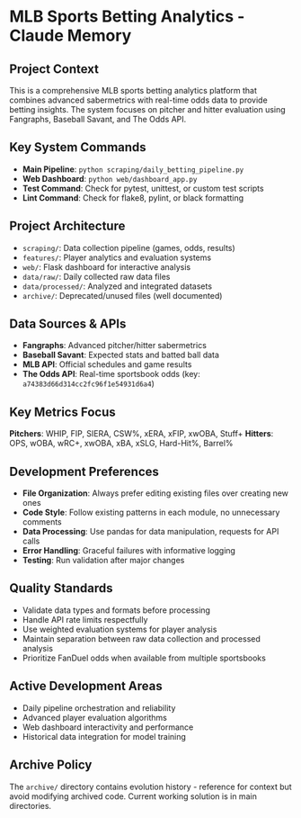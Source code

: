 # MLB Sports Betting Analytics - Claude Memory

## Project Context
This is a comprehensive MLB sports betting analytics platform that combines advanced sabermetrics with real-time odds data to provide betting insights. The system focuses on pitcher and hitter evaluation using Fangraphs, Baseball Savant, and The Odds API.

## Key System Commands
- **Main Pipeline**: `python scraping/daily_betting_pipeline.py`
- **Web Dashboard**: `python web/dashboard_app.py`
- **Test Command**: Check for pytest, unittest, or custom test scripts
- **Lint Command**: Check for flake8, pylint, or black formatting

## Project Architecture
- `scraping/`: Data collection pipeline (games, odds, results)
- `features/`: Player analytics and evaluation systems  
- `web/`: Flask dashboard for interactive analysis
- `data/raw/`: Daily collected raw data files
- `data/processed/`: Analyzed and integrated datasets
- `archive/`: Deprecated/unused files (well documented)

## Data Sources & APIs
- **Fangraphs**: Advanced pitcher/hitter sabermetrics
- **Baseball Savant**: Expected stats and batted ball data
- **MLB API**: Official schedules and game results
- **The Odds API**: Real-time sportsbook odds (key: `a74383d66d314cc2fc96f1e54931d6a4`)

## Key Metrics Focus
**Pitchers**: WHIP, FIP, SIERA, CSW%, xERA, xFIP, xwOBA, Stuff+
**Hitters**: OPS, wOBA, wRC+, xwOBA, xBA, xSLG, Hard-Hit%, Barrel%

## Development Preferences
- **File Organization**: Always prefer editing existing files over creating new ones
- **Code Style**: Follow existing patterns in each module, no unnecessary comments
- **Data Processing**: Use pandas for data manipulation, requests for API calls
- **Error Handling**: Graceful failures with informative logging
- **Testing**: Run validation after major changes

## Quality Standards
- Validate data types and formats before processing
- Handle API rate limits respectfully
- Use weighted evaluation systems for player analysis
- Maintain separation between raw data collection and processed analysis
- Prioritize FanDuel odds when available from multiple sportsbooks

## Active Development Areas
- Daily pipeline orchestration and reliability
- Advanced player evaluation algorithms
- Web dashboard interactivity and performance
- Historical data integration for model training

## Archive Policy
The `archive/` directory contains evolution history - reference for context but avoid modifying archived code. Current working solution is in main directories.